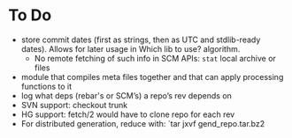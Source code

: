# To Do

* store commit dates (first as strings, then as UTC and stdlib-ready dates). Allows for later usage in Which lib to use? algorithm.
    * No remote fetching of such info in SCM APIs: `stat` local archive or files
* module that compiles meta files together and that can apply processing functions to it
* log what deps (rebar's or SCM’s) a repo’s rev depends on
* SVN support: checkout trunk
* HG support: fetch/2 would have to clone repo for each rev
* For distributed generation, reduce with: `tar jxvf gend_repo.tar.bz2
